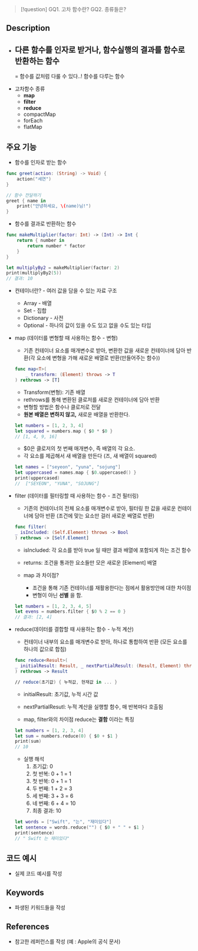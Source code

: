 >[!question]
>GQ1. 고차 함수란?
>GQ2. 종류들은?

## Description
- ## 다른 함수를 인자로 받거나, 함수실행의 결과를 함수로 반환하는 함수
   = 함수를 값처럼 다룰 수 있다..! 함수를 다루는 함수

+ 고차함수 종류
	+ **map**
	+ **filter**
	+ **reduce**
	+ compactMap
	+ forEach
	+ flatMap

## 주요 기능
+ 함수를 인자로 받는 함수
``` swift
func greet(action: (String) -> Void) { 
	action("세연") 
} 

// 함수 전달하기 
greet { name in 
	print("안녕하세요, \(name)님!") 
}
```

+ 함수를 결과로 반환하는 함수
``` swift
func makeMultiplier(factor: Int) -> (Int) -> Int {
    return { number in
        return number * factor
    }
}

let multiplyBy2 = makeMultiplier(factor: 2)
print(multiplyBy2(5))
// 결과: 10
```

+ 컨테이너란? - 여러 값을 담을 수 있는 자료 구조
	+ Array - 배열
	+ Set - 집합
	+ Dictionary - 사전
	+ Optional - 하나의 값이 있을 수도 있고 없을 수도 있는 타입

+ map (데이터를 변형할 때 사용하는 함수 - 변형)
	+ 기존 컨테이너 요소를 매개변수로 받아, 변환한 값을 새로운 컨테이너에 담아 반환(각 요소에 변형을 가해 새로운 배열로 반환(만들어주는 함수))
	``` swift
	func map<T>(
		_ transform: (Element) throws -> T
	) rethrows -> [T]
	```
	+ Transform(변형): 기존 배열
	+ rethrows를 통해 변환된 클로저를 새로운 컨테이너에 담아 반환
	+ 변형할 방법은 함수나 클로저로 전달
	+ **원본 배열은 변하지 않고,** 새로운 배열을 반환한다.
	
	```swift
	let numbers = [1, 2, 3, 4]
	let squared = numbers.map { $0 * $0 }  
	// [1, 4, 9, 16]
	```
	- $0은 클로저의 첫 번째 매개변수, 즉 배열의 각 요소.
	- 각 요소를 제곱해서 새 배열을 만든다 (즈, 새 배열이 squared)
	
	```swift
	let names = ["seyeon", "yuna", "sojung"]
	let uppercased = names.map { $0.uppercased() } 
	print(uppercased)
	//  ["SEYEON", "YUNA", "SOJUNG"]
	```


+ filter (데이터를 필터링할 때 사용하는 함수 - 조건 필터링)
	+ 기존의 컨테이너의 전체 요소를 매개변수로 받아, 필터링 한 값을 새로운 컨테이너에 담아 반환 (조건에 맞는 요소만 걸러 새로운 배열로 반환)
	```swift
	func filter(
	_ isIncluded: (Self.Element) throws -> Bool
	) rethrows -> [Self.Element]
	```
	+ isIncluded: 각 요소를 받아 true 일 때만 결과 배열에 포함되게 하는 조건 함수
	+ returns: 조건을 통과한 요소들만 모은 새로운 [Element] 배열
	
	+ map 과 차이점?
		+ 조건을 통해 기존 컨테이너를 재활용한다는 점에서 활용방안에 대한 차이점
		+ 변형이 아닌 **선별** 을 함.
	
	```swift
	let numbers = [1, 2, 3, 4, 5]
	let evens = numbers.filter { $0 % 2 == 0 }
	// 결과: [2, 4]
	```


+ reduce(데이터를 결합할 때 사용하는 함수 - 누적 계산)
	+ 컨테이너 내부의 요소를 매개변수로 받아, 하나로 통합하여 반환 (모든 요소를 하나의 값으로 합침)
	```swift
	func reduce<Result>(
	_ initialResult: Result, _ nextPartialResult: (Result, Element) throws -> Result
	) rethrows -> Result
	
	// reduce(초기값) { 누적값, 현재값 in ... }
	```
	+ initialResult: 초기값, 누적 시간 값
	+ nextPartialResutl: 누적 계산을 실행할 함수, 매 반복마다 호출됨
	
	+ map, filter와의 차이점
		reduce는 **결함** 이라는 특징
	```swift
	let numbers = [1, 2, 3, 4]
	let sum = numbers.reduce(0) { $0 + $1 }
	print(sum)
	// 10
	```
	+ 실행 해석
		1. 초기값: 0
		2. 첫 반복: 0 + 1 = 1
		3.  첫 반복: 0 + 1 = 1
		4. 두 번째: 1 + 2 = 3
		5.  세 번째: 3 + 3 = 6
		6. 네 번째: 6 + 4 = 10
		7. 최종 결과: 10
	
	```swift
	let words = ["Swift", "는", "재미있다"]
	let sentence = words.reduce("") { $0 + " " + $1 }
	print(sentence)
	// " Swift 는 재미있다"

	```   
## 코드 예시
+ 실제 코드 예시를 작성

## Keywords
+ 파생된 키워드들을 작성

## References
- 참고한 레퍼런스를 작성 (예 : Apple의 공식 문서)